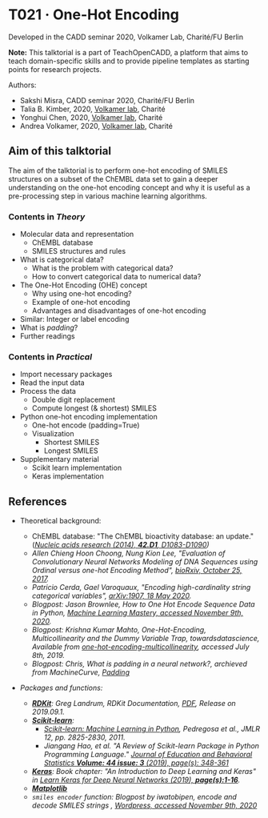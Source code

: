 # T021 · One-Hot Encoding

Developed in the CADD seminar 2020, Volkamer Lab, Charité/FU Berlin 

**Note:** This talktorial is a part of TeachOpenCADD, a platform that aims to teach domain-specific skills and to provide pipeline templates as starting points for research projects.

Authors:

- Sakshi Misra, CADD seminar 2020, Charité/FU Berlin
- Talia B. Kimber, 2020, [Volkamer lab](https://volkamerlab.org), Charité
- Yonghui Chen, 2020, [Volkamer lab](https://volkamerlab.org), Charité
- Andrea Volkamer, 2020, [Volkamer lab](https://volkamerlab.org), Charité


## Aim of this talktorial

The aim of the talktorial is to perform one-hot encoding of SMILES structures on a subset of the ChEMBL data set to gain a deeper understanding on the one-hot encoding concept and why it is useful as a pre-processing step in various machine learning algorithms.


### Contents in *Theory*

- Molecular data and representation
    - ChEMBL database
    - SMILES structures and rules
- What is categorical data?
     - What is the problem with categorical data?
     - How to convert categorical data to numerical data?
- The One-Hot Encoding (OHE) concept
     - Why using one-hot encoding?
     - Example of one-hot encoding
     - Advantages and disadvantages of one-hot encoding
- Similar: Integer or label encoding
- What is *padding*?
- Further readings


### Contents in *Practical*

- Import necessary packages
- Read the input data
- Process the data
     - Double digit replacement
     - Compute longest (& shortest) SMILES
- Python one-hot encoding implementation
     - One-hot encode (padding=True)
     - Visualization
          - Shortest SMILES
          - Longest SMILES 
- Supplementary material
   - Scikit learn implementation
   - Keras implementation


## References

- Theoretical background:
     - ChEMBL database: "The ChEMBL bioactivity database: an update." ([<i>Nucleic acids research<i> (2014), <b>42.D1</b>, D1083-D1090](https://doi.org/10.1093/nar/gkt1031))
     - Allen Chieng Hoon Choong, Nung Kion Lee, "*Evaluation of Convolutionary Neural Networks Modeling of DNA Sequences using Ordinal versus one-hot Encoding Method*", [bioRxiv, October 25, 2017](https://doi.org/10.1101/186965).
     - Patricio Cerda, Gael Varoquaux, "*Encoding high-cardinality string categorical variables*", [arXiv:1907, 18 May 2020](https://arxiv.org/pdf/1907.01860v5.pdf).
     - Blogpost: Jason Brownlee, *How to One Hot Encode Sequence Data in Python*, [Machine Learning Mastery, accessed November 9th, 2020](https://machinelearningmastery.com/how-to-one-hot-encode-sequence-data-in-python/).
     - Blogpost: Krishna Kumar Mahto, *One-Hot-Encoding, Multicollinearity and the Dummy Variable Trap*, towardsdatascience, Available from [one-hot-encoding-multicollinearity](https://towardsdatascience.com/one-hot-encoding-multicollinearity-and-the-dummy-variable-trap-b5840be3c41a/), accessed July 8th, 2019.
     - Blogpost: Chris, *What is padding in a neural network?*, archieved from MachineCurve, [Padding](https://github.com/christianversloot/machine-learning-articles/blob/main/what-is-padding-in-a-neural-network.md)
     

- Packages and functions:
     - [**RDKit**](https://www.rdkit.org/docs/GettingStartedInPython.html): Greg Landrum,  *RDKit Documentation*, [PDF](https://buildmedia.readthedocs.org/media/pdf/rdkit/latest/rdkit.pdf), Release on 2019.09.1.
     - [**Scikit-learn**](https://scikit-learn.org/stable/): 
        - [Scikit-learn: Machine Learning in Python](https://jmlr.csail.mit.edu/papers/v12/pedregosa11a.html), Pedregosa *et al.*, JMLR 12, pp. 2825-2830, 2011.
        - Jiangang Hao, et al. "A Review of Scikit-learn Package in Python Programming Language." [*Journal of Education and Behavioral Statistics* **Volume: 44 issue: 3** (2019), page(s): 348-361](https://doi.org/10.3102/1076998619832248)
     - [**Keras**](https://keras.io/): Book chapter: "An Introduction to Deep Learning and Keras" in [*Learn Keras for Deep Neural Networks* (2019), **page(s):1-16**](https://doi.org/10.1007/978-1-4842-4240-7).
     - [**Matplotlib**](https://matplotlib.org/)
     - `smiles encoder` function: Blogpost by iwatobipen, *encode and decode SMILES strings* , [Wordpress, accessed November 9th, 2020](https://iwatobipen.wordpress.com/2017/01/22/encode-and-decode-smiles-strings/)

